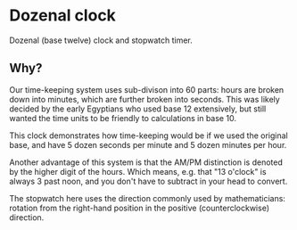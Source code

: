 # Dozenal clock

Dozenal (base twelve) clock and stopwatch timer.

## Why?

Our time-keeping system uses sub-divison into 60 parts: hours are broken down into minutes, which are further
broken into seconds. This was likely decided by the early Egyptians who used base 12 extensively, but still
wanted the time units to be friendly to calculations in base 10.

This clock demonstrates how time-keeping would be if we used the original base, and have 5 dozen seconds per
minute and 5 dozen minutes per hour.

Another advantage of this system is that the AM/PM distinction is denoted by the higher digit of the hours.
Which means, e.g. that "13 o'clock" is always 3 past noon, and you don't have to subtract in your head to convert.

The stopwatch here uses the direction commonly used by mathematicians: rotation from the right-hand position
in the positive (counterclockwise) direction.

